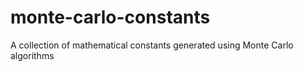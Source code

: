 # monte-carlo-constants
A collection of mathematical constants generated using Monte Carlo algorithms
